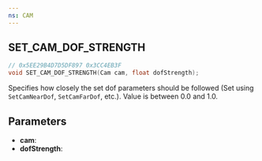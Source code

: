 ```yaml
---
ns: CAM
---
```

## SET_CAM_DOF_STRENGTH

```c
// 0x5EE29B4D7D5DF897 0x3CC4EB3F
void SET_CAM_DOF_STRENGTH(Cam cam, float dofStrength);
```

Specifies how closely the set dof parameters should be followed (Set using `SetCamNearDof`, `SetCamFarDof`, etc.). Value is between 0.0 and 1.0.

## Parameters
* **cam**: 
* **dofStrength**: 

